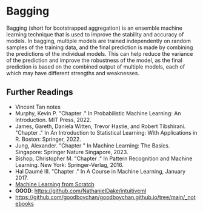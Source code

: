 # Bagging

Bagging (short for bootstrapped aggregation) is an ensemble machine learning technique that is used to improve the stability and accuracy of models. In bagging, multiple models are trained independently on random samples of the training data, and the final prediction is made by combining the predictions of the individual models. This can help reduce the variance of the prediction and improve the robustness of the model, as the final prediction is based on the combined output of multiple models, each of which may have different strengths and weaknesses.

## Further Readings

- Vincent Tan notes
- Murphy, Kevin P. "Chapter ." In Probabilistic Machine Learning: An Introduction. MIT Press, 2022.
- James, Gareth, Daniela Witten, Trevor Hastie, and Robert Tibshirani. "Chapter ." In An Introduction to Statistical Learning: With Applications in R. Boston: Springer, 2022.
- Jung, Alexander. "Chapter " In Machine Learning: The Basics. Singapore: Springer Nature Singapore, 2023.
- Bishop, Christopher M. "Chapter ." In Pattern Recognition and Machine Learning. New York: Springer-Verlag, 2016.
- Hal Daumé III. "Chapter ." In A Course in Machine Learning, January 2017.
- [Machine Learning from Scratch](https://dafriedman97.github.io/mlbook/content/introduction.html)
- **GOOD**: https://github.com/NathanielDake/intuitiveml
- https://github.com/goodboychan/goodboychan.github.io/tree/main/_notebooks